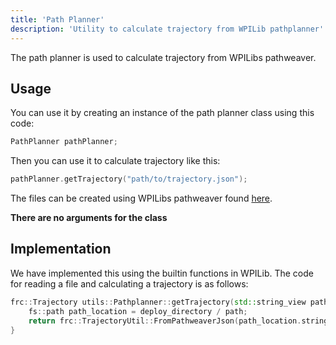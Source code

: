 ```yaml
---
title: 'Path Planner'
description: 'Utility to calculate trajectory from WPILib pathplanner'
---
```


The path planner is used to calculate trajectory from WPILibs pathweaver.

## Usage
You can use it by creating an instance of the path planner class using this code:

```cpp
PathPlanner pathPlanner;
```

Then you can use it to calculate trajectory like this:

```cpp
pathPlanner.getTrajectory("path/to/trajectory.json");
```

The files can be created using WPILibs pathweaver found [here](https://docs.wpilib.org/en/stable/docs/software/pathplanning/pathweaver/introduction.html).

**There are no arguments for the class**

## Implementation
We have implemented this using the builtin functions in WPILib. The code for reading a file and calculating a trajectory is as follows:

```cpp
frc::Trajectory utils::Pathplanner::getTrajectory(std::string_view path) {
    fs::path path_location = deploy_directory / path;
    return frc::TrajectoryUtil::FromPathweaverJson(path_location.string());
}
```
